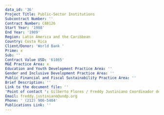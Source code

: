 ```yaml
---
data_id: '36'
Project Title: Public-Sector Institutions
Subcontract Number: ''
Contract Number: C88126
Start Year: '1988'
End Year: '1989'
Region: Latin America and the Caribbean
Country: Costa Rica
Client/Donor: 'World Bank '
Prime: x
Sub: ''
Contract Value USD: '61865'
M&E Practice Area: x
Education and Youth Development Practice Area: ''
Gender and Inclusive Development Practice Area: ''
Public Financial and Fiscal Sustainability Practice Area: ''
Brief Description: ''
Link to the document file: ''
'Point of contact ': Gilberto Flores / Freddy Justiniano Coordinador del Programa
Email: freddy.justiniano@undp.org
Phone: ' (212) 906-5404'
Publications Link: ''
---
```

